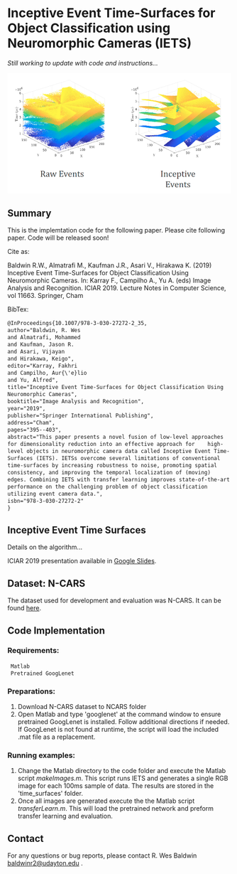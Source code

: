 # Inceptive Event Time-Surfaces for Object Classification using Neuromorphic Cameras (IETS)

*Still working to update with code and instructions...*

![Missing Image](https://github.com/bald6354/iets/blob/master/images/rotDisk_IETS.png "IETS Denoised Dataset")

## Summary
This is the implemtation code for the following paper. Please cite following paper. Code will be released soon!
  
Cite as:

Baldwin R.W., Almatrafi M., Kaufman J.R., Asari V., Hirakawa K. (2019) Inceptive Event Time-Surfaces for Object Classification Using Neuromorphic Cameras. In: Karray F., Campilho A., Yu A. (eds) Image Analysis and Recognition. ICIAR 2019. Lecture Notes in Computer Science, vol 11663. Springer, Cham

BibTex:

    @InProceedings{10.1007/978-3-030-27272-2_35,
    author="Baldwin, R. Wes
    and Almatrafi, Mohammed
    and Kaufman, Jason R.
    and Asari, Vijayan
    and Hirakawa, Keigo",
    editor="Karray, Fakhri
    and Campilho, Aur{\'e}lio
    and Yu, Alfred",
    title="Inceptive Event Time-Surfaces for Object Classification Using Neuromorphic Cameras",
    booktitle="Image Analysis and Recognition",
    year="2019",
    publisher="Springer International Publishing",
    address="Cham",
    pages="395--403",
    abstract="This paper presents a novel fusion of low-level approaches for dimensionality reduction into an effective approach for    high-level objects in neuromorphic camera data called Inceptive Event Time-Surfaces (IETS). IETSs overcome several limitations of conventional time-surfaces by increasing robustness to noise, promoting spatial consistency, and improving the temporal localization of (moving) edges. Combining IETS with transfer learning improves state-of-the-art performance on the challenging problem of object classification utilizing event camera data.",
    isbn="978-3-030-27272-2"
    }

## Inceptive Event Time Surfaces 

Details on the algorithm...

ICIAR 2019 presentation available in [Google Slides](https://docs.google.com/presentation/d/1xXY7GWQ0IKP8-hhdGIIOJRE7IwZfoV0jTsZWWTzpYwA/edit?usp=sharing).

## Dataset: N-CARS 
The dataset used for development and evaluation was N-CARS. It can be found [here](https://www.prophesee.ai/dataset-n-cars/).

## Code Implementation
### Requirements:
     Matlab
     Pretrained GoogLenet
     
### Preparations:
1. Download N-CARS dataset to NCARS folder
2. Open Matlab and type 'googlenet' at the command window to ensure pretrained GoogLenet is installed. Follow additional directions if needed. If GoogLenet is not found at runtime, the script will load the included .mat file as a replacement.

### Running examples:
1. Change the Matlab directory to the code folder and execute the Matlab script *makeImages.m*. This script runs IETS and generates a single RGB image for each 100ms sample of data. The results are stored in the 'time_surfaces' folder.
2. Once all images are generated execute the the Matlab script *transferLearn.m*. This will load the pretrained network and preform transfer learning and evaluation.

## Contact 
For any questions or bug reports, please contact R. Wes Baldwin baldwinr2@udayton.edu .
